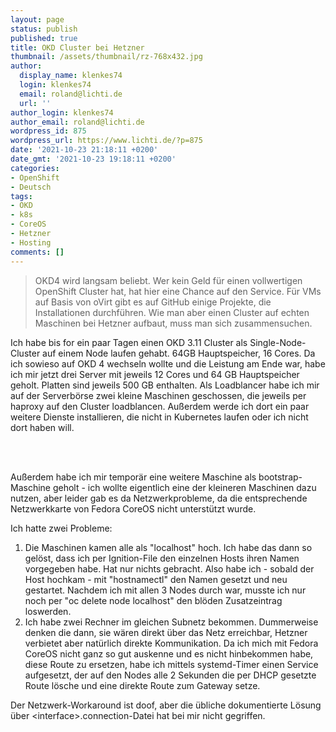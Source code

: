 ```yaml
---
layout: page
status: publish
published: true
title: OKD Cluster bei Hetzner
thumbnail: /assets/thumbnail/rz-768x432.jpg
author:
  display_name: klenkes74
  login: klenkes74
  email: roland@lichti.de
  url: ''
author_login: klenkes74
author_email: roland@lichti.de
wordpress_id: 875
wordpress_url: https://www.lichti.de/?p=875
date: '2021-10-23 21:18:11 +0200'
date_gmt: '2021-10-23 19:18:11 +0200'
categories:
- OpenShift
- Deutsch
tags:
- OKD
- k8s
- CoreOS
- Hetzner
- Hosting
comments: []
---
```

<p><!-- wp:quote --></p>
<blockquote class="wp-block-quote"><p>OKD4 wird langsam beliebt. Wer kein Geld für einen vollwertigen OpenShift Cluster hat, hat hier eine Chance auf den Service. Für VMs auf Basis von oVirt gibt es auf GitHub einige Projekte, die Installationen durchführen. Wie man aber einen Cluster auf echten Maschinen bei Hetzner aufbaut, muss man sich zusammensuchen.</p>
</blockquote>
<p><!-- /wp:quote --></p>
<p><!-- wp:paragraph --></p>
<p>Ich habe bis for ein paar Tagen einen OKD 3.11 Cluster als Single-Node-Cluster auf einem Node laufen gehabt. 64GB Hauptspeicher, 16 Cores. Da ich sowieso auf OKD 4 wechseln wollte und die Leistung am Ende war, habe ich mir jetzt drei Server mit jeweils 12 Cores und 64 GB Hauptspeicher geholt. Platten sind jeweils 500 GB enthalten. Als Loadblancer habe ich mir auf der Serverbörse zwei kleine Maschinen geschossen, die jeweils per haproxy auf den Cluster loadblancen. Außerdem werde ich dort ein paar weitere Dienste installieren, die nicht in Kubernetes laufen oder ich nicht dort haben will.</p>
<p><!-- /wp:paragraph --></p>
<p><!-- wp:more --><br />
<!--more--><br />
<!-- /wp:more --></p>
<p><!-- wp:paragraph --></p>
<p>Außerdem habe ich mir temporär eine weitere Maschine als bootstrap-Maschine geholt - ich wollte eigentlich eine der kleineren Maschinen dazu nutzen, aber leider gab es da Netzwerkprobleme, da die entsprechende Netzwerkkarte von Fedora CoreOS nicht unterstützt wurde.</p>
<p><!-- /wp:paragraph --></p>
<p><!-- wp:paragraph --></p>
<p>Ich hatte zwei Probleme:</p>
<p><!-- /wp:paragraph --></p>
<p><!-- wp:list {"ordered":true} --></p>
<ol>
<li>Die Maschinen kamen alle als "localhost" hoch. Ich habe das dann so gelöst, dass ich per Ignition-File den einzelnen Hosts ihren Namen vorgegeben habe. Hat nur nichts gebracht. Also habe ich - sobald der Host hochkam - mit "hostnamectl" den Namen gesetzt und neu gestartet. Nachdem ich mit allen 3 Nodes durch war, musste ich nur noch per "oc delete node localhost" den blöden Zusatzeintrag loswerden.</li>
<li>Ich habe zwei Rechner im gleichen Subnetz bekommen. Dummerweise denken die dann, sie wären direkt über das Netz erreichbar, Hetzner verbietet aber natürlich direkte Kommunikation. Da ich mich mit Fedora CoreOS nicht ganz so gut auskenne und es nicht hinbekommen habe, diese Route zu ersetzen, habe ich mittels systemd-Timer einen Service aufgesetzt, der auf den Nodes alle 2 Sekunden die per DHCP gesetzte Route lösche und eine direkte Route zum Gateway setze.</li>
</ol>
<p><!-- /wp:list --></p>
<p><!-- wp:paragraph --></p>
<p>Der Netzwerk-Workaround ist doof, aber die übliche dokumentierte Lösung über &lt;interface&gt;.connection-Datei hat bei mir nicht gegriffen.</p>
<p><!-- /wp:paragraph --></p>
